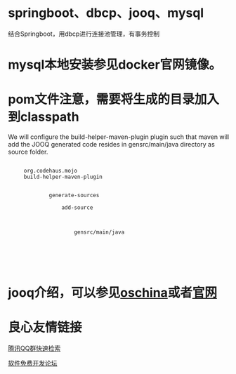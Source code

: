 # springboot、dbcp、jooq、mysql
结合Springboot，用dbcp进行连接池管理，有事务控制

# mysql本地安装参见docker官网镜像。

# pom文件注意，需要将生成的目录加入到classpath

We will configure the build-helper-maven-plugin plugin such that maven will add the JOOQ generated code resides in gensrc/main/java directory as source folder.

```
 
     org.codehaus.mojo 
     build-helper-maven-plugin 
     
         
             generate-sources 
             
                 add-source 
             
             
                 
                     gensrc/main/java 
                 
             
         
     
 
```

# jooq介绍，可以参见[oschina](https://www.oschina.net/p/jooq)或者[官网](http://www.jooq.org/doc/3.6/manual-single-page/#jooq-in-7-steps)



 # 良心友情链接

[腾讯QQ群快速检索](http://u.720life.cn/s/8cf73f7c)

[软件免费开发论坛](http://u.720life.cn/s/bbb01dc0)